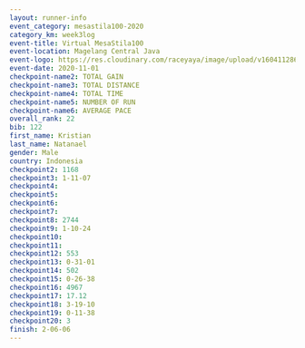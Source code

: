 ```yaml
--- 
layout: runner-info 
event_category: mesastila100-2020 
category_km: week3log 
event-title: Virtual MesaStila100  
event-location: Magelang Central Java 
event-logo: https://res.cloudinary.com/raceyaya/image/upload/v1604112863/3B3F7463-9336-4572-9F07-069DCA7D2527_ndaoxk.jpg 
event-date: 2020-11-01 
checkpoint-name2: TOTAL GAIN 
checkpoint-name3: TOTAL DISTANCE 
checkpoint-name4: TOTAL TIME 
checkpoint-name5: NUMBER OF RUN 
checkpoint-name6: AVERAGE PACE 
overall_rank: 22
bib: 122
first_name: Kristian
last_name: Natanael
gender: Male
country: Indonesia
checkpoint2: 1168
checkpoint3: 1-11-07
checkpoint4: 
checkpoint5: 
checkpoint6: 
checkpoint7: 
checkpoint8: 2744
checkpoint9: 1-10-24
checkpoint10: 
checkpoint11: 
checkpoint12: 553
checkpoint13: 0-31-01
checkpoint14: 502
checkpoint15: 0-26-38
checkpoint16: 4967
checkpoint17: 17.12
checkpoint18: 3-19-10
checkpoint19: 0-11-38
checkpoint20: 3
finish: 2-06-06
--- 
```

